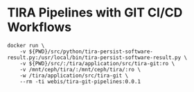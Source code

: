 # TIRA Pipelines with GIT CI/CD Workflows

```
docker run \
	-v ${PWD}/src/python/tira-persist-software-result.py:/usr/local/bin/tira-persist-software-result.py \
	-v ${PWD}/src/:/tira/application/src/tira-git:ro \
	-v /mnt/ceph/tira/:/mnt/ceph/tira/:ro \
	-w /tira/application/src/tira-git \
	--rm -ti webis/tira-git-pipelines:0.0.1
```

